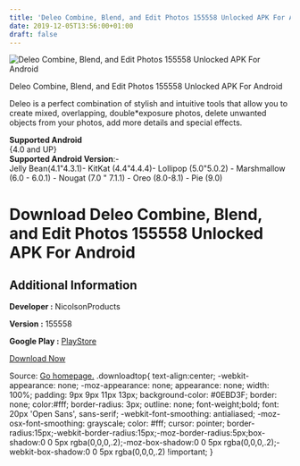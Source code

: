```yaml
---
title: 'Deleo Combine, Blend, and Edit Photos 155558 Unlocked APK For Android'
date: 2019-12-05T13:56:00+01:00
draft: false
---
```


![Deleo Combine, Blend, and Edit Photos 155558 Unlocked APK For Android](https://i2.wp.com/apkhome.net/wp-content/uploads/2019/12/Deleo-Combine-Blend-and-Edit-Photos-155558-Unlocked.png "Deleo Combine, Blend, and Edit Photos 155558 Unlocked APK For Android")

  

Deleo Combine, Blend, and Edit Photos 155558 Unlocked APK For Android

Deleo is a perfect combination of stylish and intuitive tools that allow you to create mixed, overlapping, double\*exposure photos, delete unwanted objects from your photos, add more details and special effects.

**Supported Android**  
{4.0 and UP}  
**Supported Android Version**:-  
Jelly Bean(4.1"4.3.1)- KitKat (4.4"4.4.4)- Lollipop (5.0"5.0.2) - Marshmallow (6.0 - 6.0.1) - Nougat (7.0 " 7.1.1) - Oreo (8.0-8.1) - Pie (9.0)

Download Deleo Combine, Blend, and Edit Photos 155558 Unlocked APK For Android
==============================================================================

Additional Information
----------------------

**Developer :** NicolsonProducts

**Version :** 155558

**Google Play :** [PlayStore](https://play.google.com/store/apps/details?id=com.sixhandsapps.deleo)

  

[Download Now](https://store4app.co/post/deleo-combine-blend-and-edit-photos-155558-unlocked-apk-for-android_1575540115)

  
Source: [Go homepage.](https://store4app.co/post/deleo-combine-blend-and-edit-photos-155558-unlocked-apk-for-android_1575540115) .downloadtop{ text-align:center; -webkit-appearance: none; -moz-appearance: none; appearance: none; width: 100%; padding: 9px 9px 11px 13px; background-color: #0EBD3F; border: none; color:#fff; border-radius: 3px; outline: none; font-weight;bold; font: 20px 'Open Sans', sans-serif; -webkit-font-smoothing: antialiased; -moz-osx-font-smoothing: grayscale; color: #fff; cursor: pointer; border-radius:15px;-webkit-border-radius:15px;-moz-border-radius:5px;box-shadow:0 0 5px rgba(0,0,0,.2);-moz-box-shadow:0 0 5px rgba(0,0,0,.2);-webkit-box-shadow:0 0 5px rgba(0,0,0,.2) !important; }